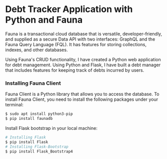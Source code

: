 # Debt Tracker Application with Python and Fauna

Fauna is a transactional cloud database that is versatile, developer-friendly, and supplied as a secure Data API with two interfaces: GraphQL and the Fauna Query Language (FQL). It has features for storing collections, indexes, and other databases.

Using Fauna's CRUD functionality, I have created a Python web application for debt management. Using Python and Flask, I have built a debt manager that includes features for keeping track of debts incurred by users.

### Installing Fauna Client
Fauna Client is a Python library that allows you to access the database. To install Fauna Client, you need to install the following packages under your terminal:

```bash
$ sudo apt install python3-pip
$ pip install faunadb
```

Install Flask bootstrap in your local machine:

```bash
# Installing Flask
$ pip install Flask
# Installing Flask-Bootstrap
$ pip install Flask_Bootstrap4
```
